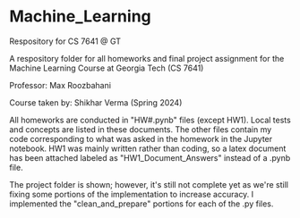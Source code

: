 # Machine_Learning
Respository for CS 7641 @ GT

A respository folder for all homeworks and final project assignment for the Machine Learning Course at Georgia Tech (CS 7641)

Professor: Max Roozbahani

Course taken by: Shikhar Verma (Spring 2024)

All homeworks are conducted in "HW#.pynb" files (except HW1). Local tests and concepts are listed in these documents. The other files contain my code corresponding to what was asked in the homework in the Jupyter notebook. HW1 was mainly written rather than coding, so a latex document has been attached labeled as "HW1_Document_Answers" instead of a .pynb file.

The project folder is shown; however, it's still not complete yet as we're still fixing some portions of the implementation to increase accuracy. I implemented the "clean_and_prepare" portions for each of the .py files.
